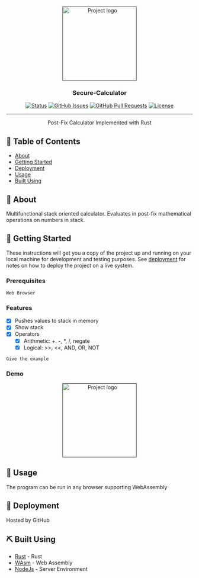<p align="center">
    <a href="" rel="noopener">
    <img width=200px height=200px src="https://i.imgur.com/ggKG1M9.png" alt="Project logo"></a>
</p>

<h3 align="center">Secure-Calculator</h3>

<div align="center">

  [![Status](https://img.shields.io/badge/status-active-success.svg)]() 
  [![GitHub Issues](https://img.shields.io/github/issues/courierofcode/Secure-Calculator.svg)](https://github.com/kylelobo/The-Documentation-Compendium/issues)
  [![GitHub Pull Requests](https://img.shields.io/github/issues-pr/courierofcode/Secure-Calculator.svg)](https://github.com/kylelobo/The-Documentation-Compendium/pulls)
  [![License](https://img.shields.io/badge/license-MIT-blue.svg)](/LICENSE)

</div>

---

<p align="center"> Post-Fix Calculator Implemented with Rust
    <br> 
</p>

## 📝 Table of Contents
- [About](#about)
- [Getting Started](#getting_started)
- [Deployment](#deployment)
- [Usage](#usage)
- [Built Using](#built_using)

## 🧐 About <a name = "about"></a>
Multifunctional stack oriented calculator. Evaluates in post-fix mathematical operations on numbers in stack.

## 🏁 Getting Started <a name = "getting_started"></a>
These instructions will get you a copy of the project up and running on your local machine for development and testing purposes. See [deployment](#deployment) for notes on how to deploy the project on a live system.

### Prerequisites
```
Web Browser
```

### Features
- [x] Pushes values to stack in memory
- [x] Show stack
- [x] Operators
    - [x] Arithmetic: +. -, *, /, negate
    - [x] Logical: >>, <<, AND, OR, NOT

```
Give the example
```

### Demo
<p align="center">
    <a href="" rel="noopener">
    <img width=200px height=200px src="https://i.imgur.com/ggKG1M9.png" alt="Project logo"></a>
</p>

## 🎈 Usage <a name="usage"></a>
The program can be run in any browser supporting WebAssembly

## 🚀 Deployment <a name = "deployment"></a>
Hosted by GitHub

## ⛏️ Built Using <a name = "built_using"></a>
- [Rust](https://www.rust-lang.org/) - Rust
- [WAsm](https://webassembly.org/) - Web Assembly
- [NodeJs](https://nodejs.org/en/) - Server Environment

